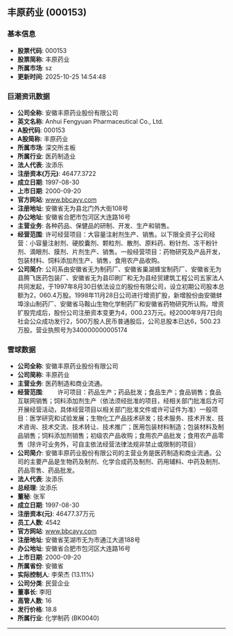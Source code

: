 ## 丰原药业 (000153)

### 基本信息

- **股票代码**: 000153
- **股票简称**: 丰原药业
- **所属市场**: sz
- **更新时间**: 2025-10-25 14:54:48

### 巨潮资讯数据

- **公司全称**: 安徽丰原药业股份有限公司
- **英文名称**: Anhui Fengyuan Pharmaceutical Co., Ltd.
- **A股代码**: 000153
- **A股简称**: 丰原药业
- **所属市场**: 深交所主板
- **所属行业**: 医药制造业
- **法人代表**: 汝添乐
- **注册资本(万元)**: 46477.3722
- **成立日期**: 1997-08-30
- **上市日期**: 2000-09-20
- **官方网站**: www.bbcayy.com
- **注册地址**: 安徽省无为县北门外大街108号
- **办公地址**: 安徽省合肥市包河区大连路16号
- **主营业务**: 各种药品、保健品的研制、开发、生产和销售。
- **经营范围**: 许可经营项目：大容量注射剂生产、销售。以下限全资子公司经营：小容量注射剂、硬胶囊剂、颗粒剂、散剂、原料药、粉针剂、冻干粉针剂、滴眼剂、膜剂、片剂生产、销售。一般经营项目：药物研究及产品开发，包装材料、饲料添加剂生产、销售，食用农产品收购。
- **公司简介**: 公司系由安徽省无为制药厂、安徽省巢湖蜂宝制药厂、安徽省无为县腾飞医药包装厂、安徽省无为县印刷厂和无为县经贸建筑工程公司五家法人共同发起，于1997年8月30日依法设立的股份有限公司，设立初期公司股本总额为2，060.4万股。1998年11月28日公司进行增资扩股，新增股份由安徽蚌埠涂山制药厂、安徽省马鞍山生物化学制药厂和安徽省药物研究所认购。增资扩股完成后，股份公司注册资本变更为4，000.23万元。经2000年9月7日向社会公众成功发行2，500万股人民币普通股后，公司总股本已达6，500.23万股。营业执照号为340000000005174

### 雪球数据

- **公司全称**: 安徽丰原药业股份有限公司
- **公司简称**: 丰原药业
- **主营业务**: 医药制造和商业流通。
- **经营范围**: 　　许可项目：药品生产；药品批发；食品生产；食品销售；食品互联网销售；饲料添加剂生产（依法须经批准的项目，经相关部门批准后方可开展经营活动，具体经营项目以相关部门批准文件或许可证件为准）一般项目：医学研究和试验发展；生物化工产品技术研发；技术服务、技术开发、技术咨询、技术交流、技术转让、技术推广；医用包装材料制造；包装材料及制品销售；饲料添加剂销售；初级农产品收购；食用农产品批发；食用农产品零售（除许可业务外，可自主依法经营法律法规非禁止或限制的项目）
- **公司简介**: 安徽丰原药业股份有限公司的主营业务是医药制造和商业流通。公司的主要产品是生物药及制剂、化学合成药及制剂、药用辅料、中药及制剂、药品零售、药品批发。
- **法人代表**: 汝添乐
- **总经理**: 汝添乐
- **董秘**: 张军
- **成立日期**: 1997-08-30
- **注册资本(元)**: 46477.37万元
- **员工人数**: 4542
- **官方网站**: www.bbcayy.com
- **注册地址**: 安徽省芜湖市无为市通江大道188号
- **办公地址**: 安徽省合肥市包河区大连路16号
- **上市日期**: 2000-09-20
- **所属省份**: 安徽省
- **实际控制人**: 李荣杰 (13.11%)
- **公司分类**: 民营企业
- **董事长**: 李阳
- **高管人数**: 16
- **发行价格**: 18.8
- **所属行业**: 化学制药 (BK0040)

---